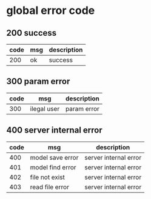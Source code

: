 # global error code

## 200 success

|code|msg|description|
|--|--|--|
|200|ok|success|

## 300 param error

|code|msg|description|
|--|--|--|
|300|ilegal user|param error|

## 400 server internal error

|code|msg|description|
|--|--|--|
|400|model save error|server internal error|
|401|model find error|server internal error|
|402|file not exist|server internal error|
|403|read file error|server internal error|
